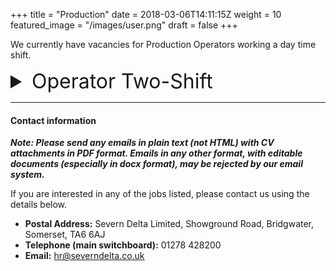 +++
title = "Production"
date = 2018-03-06T14:11:15Z
weight = 10
featured_image = "/images/user.png"
draft = false
+++

We currently have vacancies for Production Operators working a day time shift.

<!--more-->
<details>
<summary style="font-size:2rem;">Operator Two-Shift</summary>

<br>

#### Shift pattern and rates:

(10:00am - 18:15pm) Monday to Friday

**£10.25/hr  = £19,987.50 per annum**

#### Main duties:

- Running of production machines producing wet wipes and laundry sheets.
- Operating, monitoring, controlling and cleaning all plant and associated equipment.
- Packing and manual handling as required.
- Working in an accurate, efficient and cost-effective manner in order to meet production schedules.

#### Requirements:

- Experience in machine operating is desirable
- Enthusiastic and willing to learn
- Attention to detail
- Referenceable work history

#### Benefits:

- Comprehensive training programme
- Good progression opportunities including technical advancement where appropriate
</details>

<hr>

#### Contact information

**_Note: Please send any emails in plain text (not HTML) with CV attachments in PDF format. Emails in any other format, with editable documents (especially in docx format), may be rejected by our email system._**

If you are interested in any of the jobs listed, please contact us using the details below.

* **Postal Address:** Severn Delta Limited, Showground Road, Bridgwater, Somerset, TA6 6AJ
* **Telephone (main switchboard):** 01278 428200
* **Email:** hr@severndelta.co.uk
